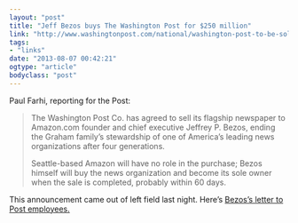```yaml
---
layout: "post"
title: "Jeff Bezos buys The Washington Post for $250 million"
link: "http://www.washingtonpost.com/national/washington-post-to-be-sold-to-jeff-bezos/2013/08/05/ca537c9e-fe0c-11e2-9711-3708310f6f4d_story.html"
tags: 
- "links"
date: "2013-08-07 00:42:21"
ogtype: "article"
bodyclass: "post"
---
```


Paul Farhi, reporting for the Post:

> The Washington Post Co. has agreed to sell its flagship newspaper to Amazon.com founder and chief executive Jeffrey P. Bezos, ending the Graham family’s stewardship of one of America’s leading news organizations after four generations.
> 
> Seattle-based Amazon will have no role in the purchase; Bezos himself will buy the news organization and become its sole owner when the sale is completed, probably within 60 days.

This announcement came out of left field last night. Here’s [Bezos’s letter to Post employees.](http://www.washingtonpost.com/national/jeff-bezos-on-post-purchase/2013/08/05/e5b293de-fe0d-11e2-9711-3708310f6f4d_story.html)